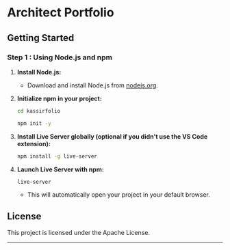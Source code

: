 
# Architect Portfolio

## Getting Started


### Step 1 : Using Node.js and npm 

1. **Install Node.js:**
   - Download and install Node.js from [nodejs.org](https://nodejs.org/).

2. **Initialize npm in your project:**
   ```bash
   cd kassirfolio
   
   npm init -y
   ```

3. **Install Live Server globally (optional if you didn't use the VS Code extension):**
   ```bash
   npm install -g live-server
   ```

4. **Launch Live Server with npm:**
   ```bash
   live-server
   ```

   - This will automatically open your project in your default browser.

## License

This project is licensed under the Apache License.

---
